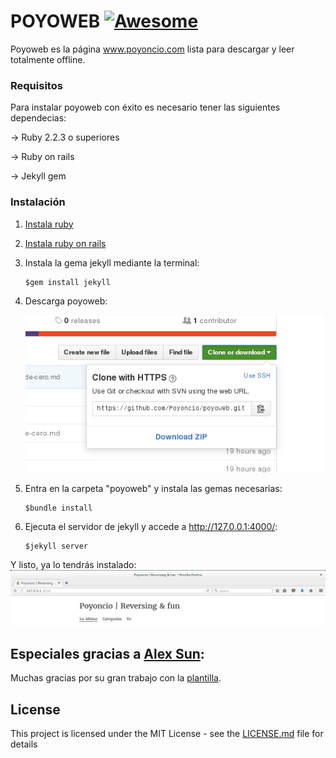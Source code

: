 

# POYOWEB [![Awesome](https://cdn.rawgit.com/sindresorhus/awesome/d7305f38d29fed78fa85652e3a63e154dd8e8829/media/badge.svg)](https://github.com/sindresorhus/awesome)

Poyoweb es la página www.poyoncio.com lista para descargar y leer totalmente offline. 

### Requisitos 

Para instalar poyoweb con éxito es necesario tener las siguientes dependecias:
    
-> Ruby 2.2.3 o superiores
    
-> Ruby on rails 
    
-> Jekyll gem 


### Instalación

  1. [Instala ruby](https://www.ruby-lang.org/es/documentation/installation/)  
  
  
  2. [Instala ruby on rails](http://www.rubyonrails.org.es/instala.html)
  
  
  3. Instala la gema jekyll mediante la terminal:
      ```
      $gem install jekyll
      ``` 
  
  
  3. Descarga poyoweb:
       
       ![](images/descarga-blog.png)
  
  
  
  4. Entra en la carpeta "poyoweb" y instala las gemas necesarias:
      ```
      $bundle install
      ``` 
  
  
  
  5. Ejecuta el servidor de jekyll y accede a  http://127.0.0.1:4000/: 
      ```
      $jekyll server 
      ```
      
      
Y listo, ya lo tendrás instalado:
![](images/captura-local.png)


## Especiales gracias a [Alex Sun](https://github.com/syaning):

Muchas gracias por su gran trabajo con la [plantilla](https://github.com/syaning/vida).



## License

This project is licensed under the MIT License - see the [LICENSE.md](LICENSE.md) file for details

